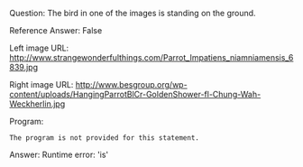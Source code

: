 Question: The bird in one of the images is standing on the ground.

Reference Answer: False

Left image URL: http://www.strangewonderfulthings.com/Parrot_Impatiens_niamniamensis_6839.jpg

Right image URL: http://www.besgroup.org/wp-content/uploads/HangingParrotBlCr-GoldenShower-fl-Chung-Wah-Weckherlin.jpg

Program:

```
The program is not provided for this statement.
```
Answer: Runtime error: 'is'

